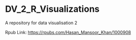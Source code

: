 # DV_2_R_Visualizations
A repository for data visualisation 2

Rpub Link: https://rpubs.com/Hasan_Mansoor_Khan/1000908
